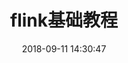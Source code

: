 ---
layout: post
title: "flink基础教程"
date: 2018-09-11 14:30:47
image: 'https://adongs.github.io/assets/img/resources/flink.png'
description: 学习flink
category: 'flink'
tags:
- flink
introduction: flink基础教程
---
